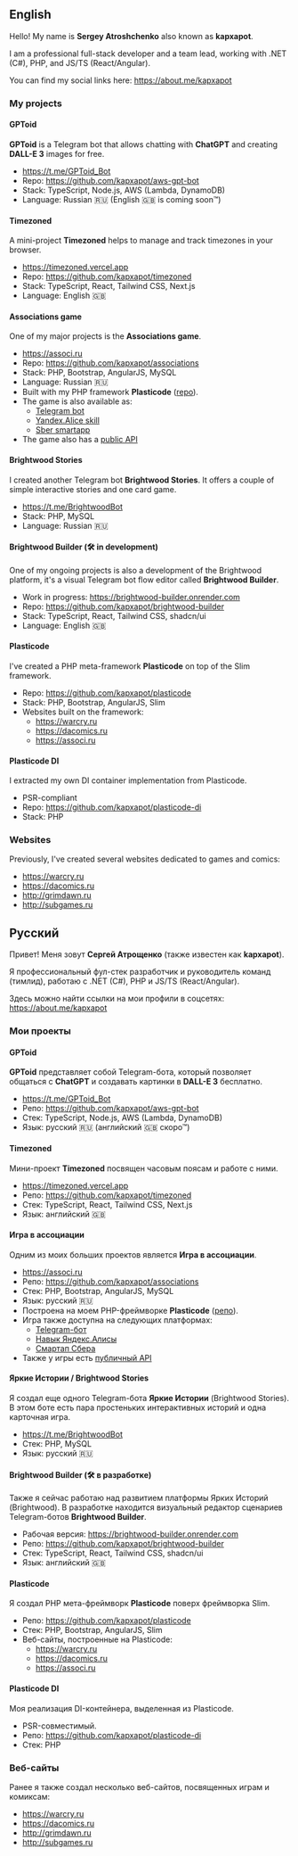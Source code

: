 ## English

Hello! My name is **Sergey Atroshchenko** also known as **kapxapot**.

I am a professional full-stack developer and a team lead, working with .NET (C#), PHP, and JS/TS (React/Angular).

You can find my social links here: https://about.me/kapxapot

### My projects

#### GPToid

**GPToid** is a Telegram bot that allows chatting with **ChatGPT** and creating **DALL-E 3** images for free.

- https://t.me/GPToid_Bot
- Repo: https://github.com/kapxapot/aws-gpt-bot
- Stack: TypeScript, Node.js, AWS (Lambda, DynamoDB)
- Language: Russian 🇷🇺 (English 🇬🇧 is coming soon™)

#### Timezoned

A mini-project **Timezoned** helps to manage and track timezones in your browser.

- https://timezoned.vercel.app
- Repo: https://github.com/kapxapot/timezoned
- Stack: TypeScript, React, Tailwind CSS, Next.js
- Language: English 🇬🇧

#### Associations game

One of my major projects is the **Associations game**.

- https://associ.ru
- Repo: https://github.com/kapxapot/associations
- Stack: PHP, Bootstrap, AngularJS, MySQL
- Language: Russian 🇷🇺
- Built with my PHP framework **Plasticode** ([repo](https://github.com/kapxapot/associations)).
- The game is also available as:
  - [Telegram bot](https://t.me/AssociRuBot)
  - [Yandex.Alice skill](https://dialogs.yandex.ru/store/skills/36d6b4ed-associacii)
  - [Sber smartapp](https://catalog.smartmarket.sber.ru/apps/f04d7fe5-000f-4980-aa0b-dc904f639ed4/)
- The game also has a [public API](https://associ.ru/api)

#### Brightwood Stories

I created another Telegram bot **Brightwood Stories**.  It offers a couple of simple interactive stories and one card game.

- https://t.me/BrightwoodBot
- Stack: PHP, MySQL
- Language: Russian 🇷🇺

#### Brightwood Builder (🛠 in development)

One of my ongoing projects is also a development of the Brightwood platform, it's a visual Telegram bot flow editor called **Brightwood Builder**.

- Work in progress: https://brightwood-builder.onrender.com
- Repo: https://github.com/kapxapot/brightwood-builder
- Stack: TypeScript, React, Tailwind CSS, shadcn/ui
- Language: English 🇬🇧

#### Plasticode

I've created a PHP meta-framework **Plasticode** on top of the Slim framework.

- Repo: https://github.com/kapxapot/plasticode
- Stack: PHP, Bootstrap, AngularJS, Slim
- Websites built on the framework:
  - https://warcry.ru
  - https://dacomics.ru
  - https://associ.ru

#### Plasticode DI

I extracted my own DI container implementation from Plasticode.

- PSR-compliant
- Repo: https://github.com/kapxapot/plasticode-di
- Stack: PHP

### Websites

Previously, I've created several websites dedicated to games and comics:

- https://warcry.ru
- https://dacomics.ru
- http://grimdawn.ru
- http://subgames.ru

## Русский

Привет! Меня зовут **Сергей Атрощенко** (также известен как **kapxapot**).

Я профессиональный фул-стек разработчик и руководитель команд (тимлид), работаю с .NET (C#), PHP и JS/TS (React/Angular).

Здесь можно найти ссылки на мои профили в соцсетях: https://about.me/kapxapot

### Мои проекты

#### GPToid

**GPToid** представляет собой Telegram-бота, который позволяет общаться с **ChatGPT** и создавать картинки в **DALL-E 3** бесплатно.

- https://t.me/GPToid_Bot
- Репо: https://github.com/kapxapot/aws-gpt-bot
- Стек: TypeScript, Node.js, AWS (Lambda, DynamoDB)
- Язык: русский 🇷🇺 (английский 🇬🇧 скоро™)

#### Timezoned

Мини-проект **Timezoned** посвящен часовым поясам и работе с ними.

- https://timezoned.vercel.app
- Репо: https://github.com/kapxapot/timezoned
- Стек: TypeScript, React, Tailwind CSS, Next.js
- Язык: английский 🇬🇧

#### Игра в ассоциации

Одним из моих больших проектов является **Игра в ассоциации**.

- https://associ.ru
- Репо: https://github.com/kapxapot/associations
- Стек: PHP, Bootstrap, AngularJS, MySQL
- Язык: русский 🇷🇺
- Построена на моем PHP-фреймворке **Plasticode** ([репо](https://github.com/kapxapot/associations)).
- Игра также доступна на следующих платформах:
  - [Telegram-бот](https://t.me/AssociRuBot)
  - [Навык Яндекс.Алисы](https://dialogs.yandex.ru/store/skills/36d6b4ed-associacii)
  - [Смартап Сбера](https://catalog.smartmarket.sber.ru/apps/f04d7fe5-000f-4980-aa0b-dc904f639ed4/)
- Также у игры есть [публичный API](https://associ.ru/api)

#### Яркие Истории / Brightwood Stories

Я создал еще одного Telegram-бота **Яркие Истории** (Brightwood Stories). В этом боте есть пара простеньких интерактивных историй и одна карточная игра.

- https://t.me/BrightwoodBot
- Стек: PHP, MySQL
- Язык: русский 🇷🇺

#### Brightwood Builder (🛠 в разработке)

Также я сейчас работаю над развитием платформы Ярких Историй (Brightwood). В разработке находится визуальный редактор сценариев Telegram-ботов **Brightwood Builder**.

- Рабочая версия: https://brightwood-builder.onrender.com
- Репо: https://github.com/kapxapot/brightwood-builder
- Стек: TypeScript, React, Tailwind CSS, shadcn/ui
- Язык: английский 🇬🇧

#### Plasticode

Я создал PHP мета-фреймворк **Plasticode** поверх фреймворка Slim.

- Репо: https://github.com/kapxapot/plasticode
- Стек: PHP, Bootstrap, AngularJS, Slim
- Веб-сайты, построенные на Plasticode:
  - https://warcry.ru
  - https://dacomics.ru
  - https://associ.ru

#### Plasticode DI

Моя реализация DI-контейнера, выделенная из Plasticode.

- PSR-совместимый.
- Репо: https://github.com/kapxapot/plasticode-di
- Стек: PHP

### Веб-сайты

Ранее я также создал несколько веб-сайтов, посвященных играм и комиксам:

- https://warcry.ru
- https://dacomics.ru
- http://grimdawn.ru
- http://subgames.ru
